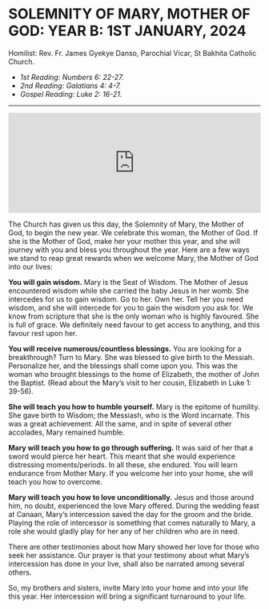 # SOLEMNITY OF MARY, MOTHER OF GOD: YEAR B: 1ST JANUARY, 2024
Homilist: Rev. Fr. James Gyekye Danso, Parochial Vicar, St Bakhita Catholic Church.

- _1st Reading: Numbers 6: 22-27._
- _2nd Reading: Galatians 4: 4-7._
- _Gospel Reading: Luke 2: 16-21._

---

<iframe src="https://podcasters.spotify.com/pod/show/st-bakhita-catholic/embed/episodes/Sermons-at-Bakhita-Mary--Mother-of-God-Year-B---Rev-Fr-James-Gyekye-Danso-e2dsggc" height="200px" width="100%" frameborder="0" scrolling="no"></iframe>
 
The Church has given us this day, the Solemnity of Mary, the Mother of God, to begin the new year. We celebrate this woman, the Mother of God. If she is the Mother of God, make her your mother this year, and she will journey with you and bless you throughout the year. Here are a few ways we stand to reap great rewards when we welcome Mary, the Mother of God into our lives:

**You will gain wisdom.** Mary is the Seat of Wisdom. The Mother of Jesus encountered wisdom while she carried the baby Jesus in her womb. She intercedes for us to gain wisdom. Go to her. Own her. Tell her you need wisdom, and she will intercede for you to gain the wisdom you ask for.  We know from scripture that she is the only woman who is highly favoured. She is full of grace. We definitely need favour to get access to anything, and this favour rest upon her.

**You will receive numerous/countless blessings.** You are looking for a breakthrough? Turn to Mary. She was blessed to give birth to the Messiah. Personalize her, and the blessings shall come upon you. This was the woman who brought blessings to the home of Elizabeth, the mother of John the Baptist. (Read about the Mary’s visit to her cousin, Elizabeth in Luke 1: 39-56).

**She will teach you how to humble yourself.** Mary is the epitome of humility. She gave birth to Wisdom; the Messiash, who is the Word incarnate. This was a great achievement. All the same, and in spite of several other accolades, Mary remained humble.

**Mary will teach you how to go through suffering.** It was said of her that a sword would pierce her heart. This meant that she would experience distressing moments/periods. In all these, she endured. You will learn endurance from Mother Mary. If you welcome her into your home, she will teach you how to overcome.

**Mary will teach you how to love unconditionally.** Jesus and those around him, no doubt, experienced the love Mary offered. During the wedding feast at Canaan, Mary’s intercession saved the day for the groom and the bride. Playing the role of intercessor is something that comes naturally to Mary, a role she would gladly play for her any of her children who are in need.

There are other testimonies about how Mary showed her love for those who seek her assistance. Our prayer is that your testimony about what Mary’s intercession has done in your live, shall also be narrated among several others.

So, my brothers and sisters, invite Mary into your home and into your life this year. Her intercession will bring a significant turnaround to your life.

